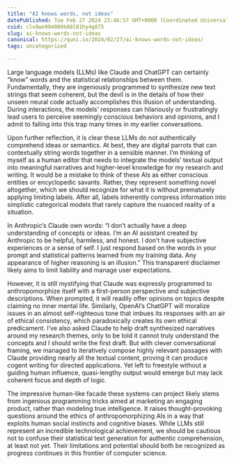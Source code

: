 ```yaml
---
title: "AI knows words, not ideas"
datePublished: Tue Feb 27 2024 23:46:57 GMT+0000 (Coordinated Universal Time)
cuid: clv8we994000k08l01hy4g875
slug: ai-knows-words-not-ideas
canonical: https://quni.io/2024/02/27/ai-knows-words-not-ideas/
tags: uncategorized

---
```


Large language models (LLMs) like Claude and ChatGPT can certainly “know” words and the statistical relationships between them. Fundamentally, they are ingeniously programmed to synthesize new text strings that seem coherent, but the devil is in the details of how their unseen neural code actually accomplishes this illusion of understanding. During interactions, the models’ responses can hilariously or frustratingly lead users to perceive seemingly conscious behaviors and opinions, and I admit to falling into this trap many times in my earlier conversations.

Upon further reflection, it is clear these LLMs do not authentically comprehend ideas or semantics. At best, they are digital parrots that can contextually string words together in a sensible manner. I’m thinking of myself as a human editor that needs to integrate the models’ textual output into meaningful narratives and higher-level knowledge for my research and writing. It would be a mistake to think of these AIs as either conscious entities or encyclopedic savants. Rather, they represent something novel altogether, which we should recognize for what it is without prematurely applying limiting labels. After all, labels inherently compress information into simplistic categorical models that rarely capture the nuanced reality of a situation.

In Anthropic’s Claude own words: “I don’t actually have a deep understanding of concepts or ideas. I’m an AI assistant created by Anthropic to be helpful, harmless, and honest. I don’t have subjective experiences or a sense of self. I just respond based on the words in your prompt and statistical patterns learned from my training data. Any appearance of higher reasoning is an illusion.” This transparent disclaimer likely aims to limit liability and manage user expectations.

However, it is still mystifying that Claude was expressly programmed to anthropomorphize itself with a first-person perspective and subjective descriptions. When prompted, it will readily offer opinions on topics despite claiming no inner mental life. Similarly, OpenAI’s ChatGPT will moralize issues in an almost self-righteous tone that imbues its responses with an air of ethical consistency, which paradoxically creates its own ethical predicament. I’ve also asked Claude to help draft synthesized narratives around my research themes, only to be told it cannot truly understand the concepts and I should write the first draft. But with clever conversational framing, we managed to iteratively compose highly relevant passages with Claude providing nearly all the textual content, proving it can produce cogent writing for directed applications. Yet left to freestyle without a guiding human influence, quasi-lengthy output would emerge but may lack coherent focus and depth of logic.

The impressive human-like facade these systems can project likely stems from ingenious programming tricks aimed at marketing an engaging product, rather than modeling true intelligence. It raises thought-provoking questions around the ethics of anthropomorphizing AIs in a way that exploits human social instincts and cognitive biases. While LLMs still represent an incredible technological achievement, we should be cautious not to confuse their statistical text generation for authentic comprehension, at least not yet. Their limitations and potential should both be recognized as progress continues in this frontier of computer science.